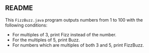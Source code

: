 ## README

This `FizzBuzz.java` program outputs numbers from 1 to 100 with the following conditions:

*   For multiples of 3, print Fizz instead of the number.
*   For the multiples of 5, print Buzz.
*   For numbers which are multiples of both 3 and 5, print FizzBuzz.